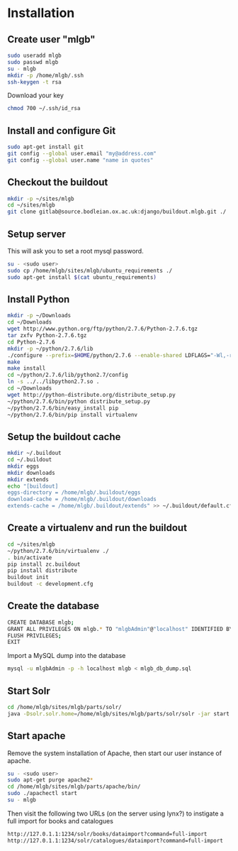 
Installation
============

Create user "mlgb"
------------------

```bash
sudo useradd mlgb
sudo passwd mlgb
su - mlgb
mkdir -p /home/mlgb/.ssh
ssh-keygen -t rsa
```

Download your key

```bash
chmod 700 ~/.ssh/id_rsa
```

Install and configure Git
-------------------------

```bash
sudo apt-get install git
git config --global user.email "my@address.com"
git config --global user.name "name in quotes"
```

Checkout the buildout
---------------------

```bash
mkdir -p ~/sites/mlgb
cd ~/sites/mlgb
git clone gitlab@source.bodleian.ox.ac.uk:django/buildout.mlgb.git ./
```

Setup server
------------

This will ask you to set a root mysql password.

```bash
su - <sudo user>
sudo cp /home/mlgb/sites/mlgb/ubuntu_requirements ./
sudo apt-get install $(cat ubuntu_requirements)
```

Install Python
--------------

```bash
mkdir -p ~/Downloads
cd ~/Downloads
wget http://www.python.org/ftp/python/2.7.6/Python-2.7.6.tgz
tar zxfv Python-2.7.6.tgz
cd Python-2.7.6
mkdir -p ~/python/2.7.6/lib
./configure --prefix=$HOME/python/2.7.6 --enable-shared LDFLAGS="-Wl,-rpath=/home/mlgb/python/2.7.6/lib"
make
make install
cd ~/python/2.7.6/lib/python2.7/config
ln -s ../../libpython2.7.so .
cd ~/Downloads
wget http://python-distribute.org/distribute_setup.py
~/python/2.7.6/bin/python distribute_setup.py
~/python/2.7.6/bin/easy_install pip
~/python/2.7.6/bin/pip install virtualenv
```

Setup the buildout cache
------------------------

```bash
mkdir ~/.buildout
cd ~/.buildout
mkdir eggs
mkdir downloads
mkdir extends
echo "[buildout]
eggs-directory = /home/mlgb/.buildout/eggs
download-cache = /home/mlgb/.buildout/downloads
extends-cache = /home/mlgb/.buildout/extends" >> ~/.buildout/default.cfg
```

Create a virtualenv and run the buildout
----------------------------------------

```bash
cd ~/sites/mlgb
~/python/2.7.6/bin/virtualenv ./
. bin/activate
pip install zc.buildout
pip install distribute
buildout init
buildout -c development.cfg
```

Create the database
-------------------

```bash
CREATE DATABASE mlgb;
GRANT ALL PRIVILEGES ON mlgb.* TO "mlgbAdmin"@"localhost" IDENTIFIED BY "<password here>";
FLUSH PRIVILEGES;
EXIT
```

Import a MySQL dump into the database

```bash
mysql -u mlgbAdmin -p -h localhost mlgb < mlgb_db_dump.sql 
```

Start Solr
----------

```bash
cd /home/mlgb/sites/mlgb/parts/solr/
java -Dsolr.solr.home=/home/mlgb/sites/mlgb/parts/solr/solr -jar start.jar
```

Start apache
------------

Remove the system installation of Apache, then start our user instance of apache.

```bash
su - <sudo user>
sudo apt-get purge apache2*
cd /home/mlgb/sites/mlgb/parts/apache/bin/
sudo ./apachectl start
su - mlgb
```

Then visit the following two URLs (on the server using lynx?) to instigate a full import for books and catalogues

```bash
http://127.0.1.1:1234/solr/books/dataimport?command=full-import
http://127.0.1.1:1234/solr/catalogues/dataimport?command=full-import
```


